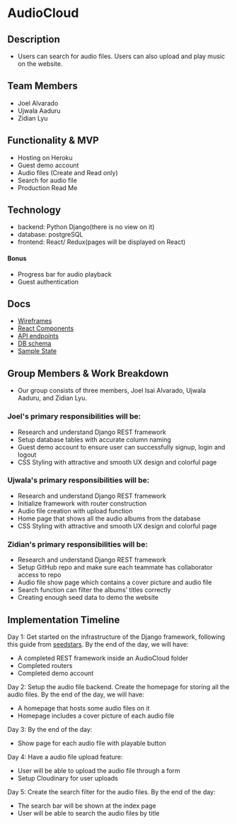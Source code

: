# AudioCloud

## Description
- Users can search for audio files. Users can also upload and play music on the website.

## Team Members
- Joel Alvarado
- Ujwala Aaduru
- Zidian Lyu

## Functionality & MVP
- Hosting on Heroku
- Guest demo account
- Audio files (Create and Read only)
- Search for audio file
- Production Read Me

## Technology
- backend: Python Django(there is no view on it)
- database: postgreSQL
- frontend: React/ Redux(pages will be displayed on React)

#### Bonus
- Progress bar for audio playback
- Guest authentication

## Docs

* [Wireframes][wireframes]
* [React Components][components]
* [API endpoints][api-endpoints]
* [DB schema][schema]
* [Sample State][sample-state]

[wireframes]: docs/wireframes
[components]: docs/component-hierarchy.md
[sample-state]: docs/sample-state.md
[api-endpoints]: docs/api-endpoints.md
[schema]: docs/schema.md

## Group Members & Work Breakdown
- Our group consists of three members, Joel Isai Alvarado, Ujwala Aaduru, and Zidian Lyu.

### Joel's primary responsibilities will be:
- Research and understand Django REST framework
- Setup database tables with accurate column naming
- Guest demo account to ensure user can successfully signup, login and logout
- CSS Styling with attractive and smooth UX design and colorful page

### Ujwala's primary responsibilities will be:
- Research and understand Django REST framework
- Initialize framework with router construction
- Audio file creation with upload function
- Home page that shows all the audio albums from the database
- CSS Styling with attractive and smooth UX design and colorful page

### Zidian's primary responsibilities will be:
- Research and understand Django REST framework
- Setup GitHub repo and make sure each teammate has collaborator access to repo
- Audio file show page which contains a cover picture and audio file
- Search function can filter the albums’ titles correctly
- Creating enough seed data to demo the website

## Implementation Timeline

Day 1: Get started on the infrastructure of the Django framework, following this guide from [seedstars](https://github.com/Seedstars/django-react-redux-base). By the end of the day, we will have:
- A completed REST framework inside an AudioCloud folder
- Completed routers
- Completed demo account

Day 2: Setup the audio file backend. Create the homepage for storing all the audio files. By the end of the day, we will have:
- A homepage that hosts some audio files on it
- Homepage includes a cover picture of each audio file

Day 3: By the end of the day:
- Show page for each audio file with playable button

Day 4: Have a audio file upload feature:
- User will be able to upload the audio file through a form
- Setup Cloudinary for user uploads

Day 5: Create the search filter for the audio files. By the end of the day:
- The search bar will be shown at the index page
- User will be able to search the audio files by title
